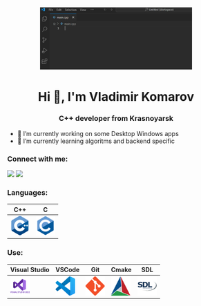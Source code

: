 <h1 align="center"><img src="https://raw.githubusercontent.com/VladimirKMr/VladimirKMr/main/media/Hello_gif.gif" alt="" srcset="" width="70%" height="70%">


<h1 align="center">Hi 👋, I'm Vladimir Komarov</h1>
<h3 align="center">C++ developer from Krasnoyarsk</h3>


- 🔭 I’m currently working on some Desktop Windows apps
- 🌱 I’m currently learning algoritms and backend specific


### Connect with me:
<a href="https://t.me/VladimirKMr" target="blank">
<img src="https://img.shields.io/badge/Telegram-dark?style=social&logo=telegram&logoColor=%2326A5E4&logoSize=auto"/></a>
<a href="https://vk.com/wowkomarov" target="blank">
<img src="https://img.shields.io/badge/VK-dark?style=social&logo=vk&logoColor=%230077FF&logoSize=auto"/></a>
</p>


### Languages:
| C++  |  C  |
|-------------|-------------|
<img src="https://raw.githubusercontent.com/devicons/devicon/6910f0503efdd315c8f9b858234310c06e04d9c0/icons/cplusplus/cplusplus-original.svg" title="C++"  alt="C" width="45" height="45"/> | <img src="https://raw.githubusercontent.com/devicons/devicon/6910f0503efdd315c8f9b858234310c06e04d9c0/icons/c/c-original.svg" title="C"  alt="HTML" width="45" height="45"/>| 


### Use:

| Visual Studio | VSCode | Git | Cmake | SDL |
|-------------|-------------|-------------|-------------|-------------|
<img src="https://raw.githubusercontent.com/devicons/devicon/6910f0503efdd315c8f9b858234310c06e04d9c0/icons/visualstudio/visualstudio-original-wordmark.svg" title="VisualStudio"  alt="VisualStudio" width="45" height="45"/>| <img src="https://raw.githubusercontent.com/devicons/devicon/6910f0503efdd315c8f9b858234310c06e04d9c0/icons/vscode/vscode-original.svg" title="VSCode"  alt="VSCode" width="45" height="45"/>|  <img src="https://raw.githubusercontent.com/devicons/devicon/6910f0503efdd315c8f9b858234310c06e04d9c0/icons/git/git-original.svg" title="Git"  alt="Git" width="45" height="45"/>|   <img src="https://raw.githubusercontent.com/devicons/devicon/6910f0503efdd315c8f9b858234310c06e04d9c0/icons/cmake/cmake-original.svg" title="Cmake"  alt="Cmake" width="45" height="45"/>| <img src="https://raw.githubusercontent.com/devicons/devicon/6910f0503efdd315c8f9b858234310c06e04d9c0/icons/sdl/sdl-original.svg" title="SDL"  alt="SDL" width="45" height="45"/>| |